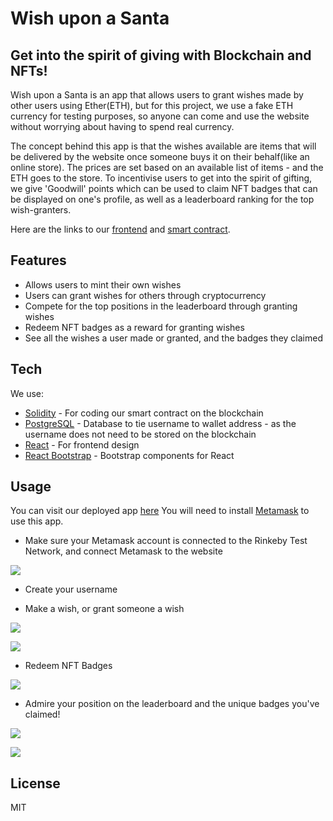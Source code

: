 # Wish upon a Santa
## Get into the spirit of giving with Blockchain and NFTs!

Wish upon a Santa is an app that allows users to grant wishes made by other users using Ether(ETH), but for this project, we use a fake ETH currency for testing purposes, so anyone can come and use the website without worrying about having to spend real currency.

The concept behind this app is that the wishes available are items that will be delivered by the website once someone buys it on their behalf(like an online store). The prices are set based on an available list of items - and the ETH goes to the store. To incentivise users to get into the spirit of gifting, we give 'Goodwill' points which can be used to claim NFT badges that can be displayed on one's profile, as well as a leaderboard ranking for the top wish-granters.

Here are the links to our [frontend](https://github.com/leechuanxin/santa-frontend) and [smart contract](https://github.com/JustinWong98/santa-blockchain).

## Features

- Allows users to mint their own wishes
- Users can grant wishes for others through cryptocurrency
- Compete for the top positions in the leaderboard through granting wishes
- Redeem NFT badges as a reward for granting wishes
- See all the wishes a user made or granted, and the badges they claimed

## Tech

We use:

- [Solidity] - For coding our smart contract on the blockchain
- [PostgreSQL] - Database to tie username to wallet address - as the username does not need to be stored on the blockchain
- [React] - For frontend design
- [React Bootstrap] - Bootstrap components for React

## Usage
You can visit our deployed app [here](https://damp-bayou-29307.herokuapp.com)
You will need to install [Metamask](https://metamask.io) to use this app.

- Make sure your Metamask account is connected to the Rinkeby Test Network, and connect Metamask to the website

![](https://user-images.githubusercontent.com/84217227/148346096-2c66414c-3b53-4728-8a5f-9ea67f0c5d1c.gif)

- Create your username

- Make a wish, or grant someone a wish

![](https://user-images.githubusercontent.com/84217227/148346183-08366e59-0111-4158-8c32-7a99354718dc.png)

![](https://user-images.githubusercontent.com/84217227/148346688-6ce47b2e-6ec7-40ea-91bc-b4ceb66bcd59.gif)

- Redeem NFT Badges

![](https://user-images.githubusercontent.com/84217227/148347160-8db83507-5e0a-49e2-8501-57ab7589d595.png)

- Admire your position on the leaderboard and the unique badges you've claimed!

![](https://user-images.githubusercontent.com/84217227/148347151-a5bbc0a4-e0c2-46f2-8f9d-b45300f9866d.png)

![](https://user-images.githubusercontent.com/84217227/148347248-52055b38-fd9c-418a-b65a-0d844ab1b8e7.png)

## License

MIT

   [dill]: <https://github.com/joemccann/dillinger>
   [frontend]: <https://github.com/leechuanxin/santa-frontend>
   [smart-contract]: <https://github.com/JustinWong98/santa-blockchain>
   [Truffle]: <https://trufflesuite.com/truffle/>
   [PostgreSQL]: <https://www.postgresql.org>
   [node.js]: <http://nodejs.org>
   [React]: <https://reactjs.org>
   [express]: <http://expressjs.com>
   [Solidity]: <https://soliditylang.org>
   [React Bootstrap]: <https://react-bootstrap.github.io>
